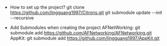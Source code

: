 - How to set up the project?
  git clone https://github.com/lingguang1997/Citrons.git
  git submodule update --init --recursive


- Add Submodules when creating the project
  AFNetWorking: git submodule add https://github.com/AFNetworking/AFNetworking.git
  AppKit: git submodule add https://github.com/lingguang1997/AppKit.git
